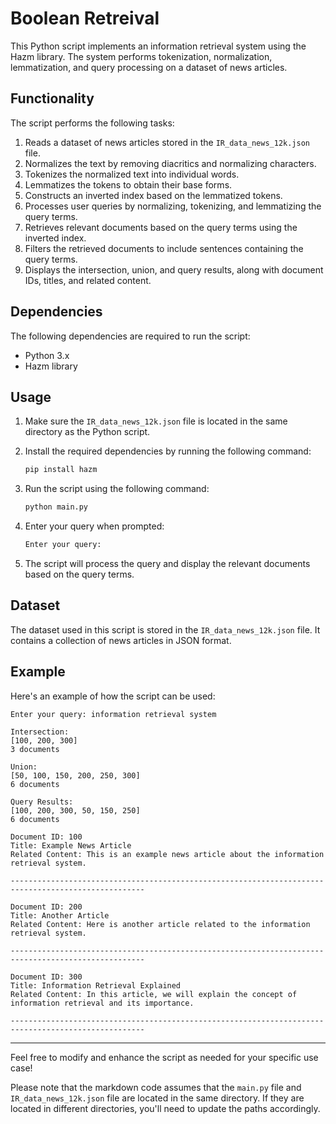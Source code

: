 # Boolean Retreival

This Python script implements an information retrieval system using the Hazm library. The system performs tokenization, normalization, lemmatization, and query processing on a dataset of news articles.

## Functionality

The script performs the following tasks:

1. Reads a dataset of news articles stored in the `IR_data_news_12k.json` file.
2. Normalizes the text by removing diacritics and normalizing characters.
3. Tokenizes the normalized text into individual words.
4. Lemmatizes the tokens to obtain their base forms.
5. Constructs an inverted index based on the lemmatized tokens.
6. Processes user queries by normalizing, tokenizing, and lemmatizing the query terms.
7. Retrieves relevant documents based on the query terms using the inverted index.
8. Filters the retrieved documents to include sentences containing the query terms.
9. Displays the intersection, union, and query results, along with document IDs, titles, and related content.

## Dependencies

The following dependencies are required to run the script:

- Python 3.x
- Hazm library

## Usage

1. Make sure the `IR_data_news_12k.json` file is located in the same directory as the Python script.
2. Install the required dependencies by running the following command:

   ```bash
   pip install hazm
    ```
3. Run the script using the following command:

   ```bash
   python main.py
   ```

4. Enter your query when prompted:

   ```bash
   Enter your query: 
   ```

5. The script will process the query and display the relevant documents based on the query terms.

## Dataset
The dataset used in this script is stored in the `IR_data_news_12k.json` file. It contains a collection of news articles in JSON format.

## Example
Here's an example of how the script can be used:

```plain
Enter your query: information retrieval system

Intersection:
[100, 200, 300]
3 documents

Union:
[50, 100, 150, 200, 250, 300]
6 documents

Query Results:
[100, 200, 300, 50, 150, 250]
6 documents

Document ID: 100
Title: Example News Article
Related Content: This is an example news article about the information retrieval system.

----------------------------------------------------------------------------------------------------

Document ID: 200
Title: Another Article
Related Content: Here is another article related to the information retrieval system.

----------------------------------------------------------------------------------------------------

Document ID: 300
Title: Information Retrieval Explained
Related Content: In this article, we will explain the concept of information retrieval and its importance.

----------------------------------------------------------------------------------------------------
```
---
Feel free to modify and enhance the script as needed for your specific use case!


Please note that the markdown code assumes that the `main.py` file and `IR_data_news_12k.json` file are located in the same directory. If they are located in different directories, you'll need to update the paths accordingly.
